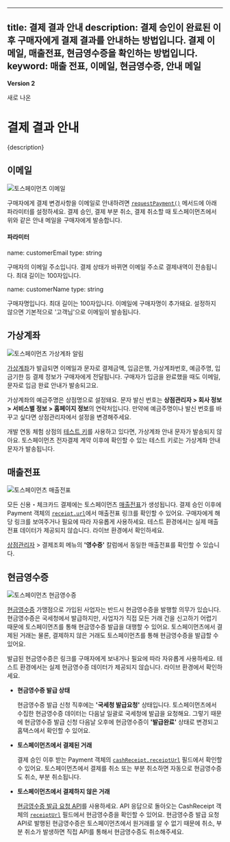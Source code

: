 ***

title: 결제 결과 안내
description: 결제 승인이 완료된 이후 구매자에게 결제 결과를 안내하는 방법입니다. 결제 이메일, 매출전표, 현금영수증을 확인하는 방법입니다.
keyword: 매출 전표, 이메일, 현금영수증, 안내 메일
---------------------------------

**Version 2**

새로 나온

# 결제 결과 안내

{description}

## 이메일

![토스페이먼츠 이메일](https://static.tosspayments.com/docs/guides/learn/결제%20결과%20안내-1.png)

구매자에게 결제 변경사항을 이메일로 안내하려면 [`requestPayment()`](/sdk/v2/js#widgetsrequestpayment) 메서드에 아래 파라미터를 설정하세요.
결제 승인, 결제 부분 취소, 결제 취소할 때 토스페이먼츠에서 위와 같은 안내 메일을 구매자에게 발송합니다.

#### 파라미터



name: customerEmail
type: string


구매자의 이메일 주소입니다. 결제 상태가 바뀌면 이메일 주소로 결제내역이 전송됩니다. 최대 길이는 100자입니다.



name: customerName
type: string


구매자명입니다. 최대 길이는 100자입니다. 이메일에 구매자명이 추가돼요. 설정하지 않으면 기본적으로 '고객님'으로 이메일이 발송됩니다.

## 가상계좌

![토스페이먼츠 가상계좌 알림](https://static.tosspayments.com/docs/learn/virtual-account.png)

[가상계좌](/resources/glossary/virtual-account)가 발급되면 이메일과 문자로 결제금액, 입금은행, 가상계좌번호, 예금주명, 입금기한 등 결제 정보가 구매자에게 전달됩니다. 구매자가 입금을 완료했을 때도 이메일, 문자로 입금 완료 안내가 발송되고요.

가상계좌의 예금주명은 상점명으로 설정돼요. 문자 발신 번호는 **상점관리자 > 회사 정보 > 서비스별 정보 > 홈페이지 정보**의 연락처입니다. 만약에 예금주명이나 발신 번호를 바꾸고 싶다면 상점관리자에서 설정을 변경해주세요.

개발 연동 체험 상점의 [테스트 키](/reference/using-api/api-keys)를 사용하고 있다면, 가상계좌 안내 문자가 발송되지 않아요. 토스페이먼츠 전자결제 계약 이후에 확인할 수 있는 테스트 키로는 가상계좌 안내 문자가 발송됩니다.

## 매출전표

![토스페이먼츠 매출전표](https://static.tosspayments.com/docs/guides/learn/결제%20결과%20안내-2.png)

모든 신용・체크카드 결제에는 토스페이먼츠 [매출전표](/resources/glossary/sales-statement)가 생성됩니다. 결제 승인 이후에 Payment 객체의 [`receipt.url`](/reference#paymentdetaildto-receipt)에서 매출전표 링크를 확인할 수 있어요. 구매자에게 해당 링크를 보여주거나 필요에 따라 자유롭게 사용하세요. 테스트 환경에서는 실제 매출전표 데이터가 제공되지 않습니다. 라이브 환경에서 확인하세요.

[상점관리자](https://app.tosspayments.com/) > 결제조회 메뉴의 **'영수증'** 칼럼에서 동일한 매출전표를 확인할 수 있습니다.

## 현금영수증

![토스페이먼츠 현금영수증](https://static.tosspayments.com/docs/guides/learn/결제%20결과%20안내-3.png)

[현금영수증](/resources/glossary/cash-receipt) 가맹점으로 가입된 사업자는 반드시 현금영수증을 발행할 의무가 있습니다. 현금영수증은 국세청에서 발급하지만, 사업자가 직접 모든 거래 건을 신고하기 어렵기 때문에 토스페이먼츠를 통해 현금영수증 발급을 대행할 수 있어요.
토스페이먼츠에서 결제된 거래는 물론, 결제하지 않은 거래도 토스페이먼츠를 통해 현금영수증을 발급할 수 있어요.

발급된 현금영수증은 링크를 구매자에게 보내거나 필요에 따라 자유롭게 사용하세요. 테스트 환경에서는 실제 현금영수증 데이터가 제공되지 않습니다. 라이브 환경에서 확인하세요.

*   **현금영수증 발급 상태**

    현금영수증 발급 신청 직후에는 **'국세청 발급요청'** 상태입니다. 토스페이먼츠에서 수집한 현금영수증 데이터는 다음날 일괄로 국세청에 발급을 요청해요. 그렇기 때문에 현금영수증 발급 신청 다음날 오후에 현금영수증이 **'발급완료'** 상태로 변경되고 홈택스에서 확인할 수 있어요.

*   **토스페이먼츠에서 결제된 거래**

    결제 승인 이후 받는 Payment 객체의 [`cashReceipt.receiptUrl`](/reference#paymentdetaildto-cashreceipt) 필드에서 확인할 수 있어요. 토스페이먼츠에서 결제를 취소 또는 부분 취소하면 자동으로 현금영수증도 취소, 부분 취소됩니다.

*   **토스페이먼츠에서 결제하지 않은 거래**

    [현금영수증 발급 요청 API](/reference#현금영수증-발급-요청)를 사용하세요. API 응답으로 돌아오는 CashReceipt 객체의 [`receiptUrl`](/reference#cashreceiptresultdto-receipturl) 필드에서 현금영수증을 확인할 수 있어요. 현금영수증 발급 요청 API로 발행된 현금영수증은 토스페이먼츠에서 원거래를 알 수 없기 때문에 취소, 부분 취소가 발생하면 직접 API를 통해서 현금영수증도 취소해주세요.
